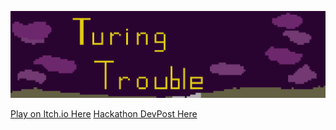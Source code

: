 ![](Assets/Sprites/BannerTM.png)

[Play on Itch.io Here](https://tdavies.itch.io/turing-trouble)
[Hackathon DevPost Here](https://devpost.com/software/turing-trouble)


